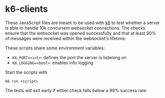 # k6-clients

These JavaScript files are meant to be used with [k6](https://k6.io/docs/) to test whether a server is able to handle
10k concurrent websocket connections. The checks ensure that the websocket was opened successfully and that at least 90%
of messages were received within the websocket's lifetime.

These scripts share some environment variables:

* `K6_PORT=<int>`: defines the port the server is listening on
* `K6_LOGGING=<bool>`: enables info logging

Start the scripts with

```
k6 run <script>
```

The tests will exit early if either check falls below a 99% success rate.
